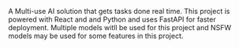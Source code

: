 A Multi-use AI solution that gets tasks done real time. This project is powered with React and and Python and uses FastAPI for faster deployment. Multiple models witll be used for this project and NSFW models may be used for some features in this project.